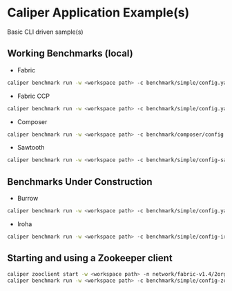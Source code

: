# Caliper Application Example(s)

Basic CLI driven sample(s)

## Working Benchmarks (local)
- Fabric
```bash
caliper benchmark run -w <workspace path> -c benchmark/simple/config.yaml -n network/fabric-v1.4/2org1peercouchdb/fabric-node.json
```

- Fabric CCP
```bash
caliper benchmark run -w <workspace path> -c benchmark/simple/config.yaml -n .network/fabric-v1.2/2org1peercouchdb/fabric-ccp-node.json
```

- Composer
```bash
caliper benchmark run -w <workspace path> -c benchmark/composer/config.yaml -n network/fabric-v1.3/2org1peercouchdb/composer.json
```

- Sawtooth
```bash
caliper benchmark run -w <workspace path> -c benchmark/simple/config-sawtooth.yaml -n network/sawtooth/simplenetwork/sawtooth.json 
```

## Benchmarks Under Construction

- Burrow
```bash
caliper benchmark run -w <workspace path> -c benchmark/simple/config.yaml -n network/burrow/simple/burrow.json
```

- Iroha
```bash
caliper benchmark run -w <workspace path> -c benchmark/simple/config-iroha.yaml -n network/iroha/simplenetwork/iroha.json 
```

## Starting and using a Zookeeper client

```bash
caliper zooclient start -w <workspace path> -n network/fabric-v1.4/2org1peercouchdb/fabric-node.json -a 127.0.0.1:2181
caliper benchmark run -w <workspace path> -c benchmark/simple/config-zookeeper.yaml  -n network/fabric-v1.4/2org1peercouchdb/fabric-node.json
```
